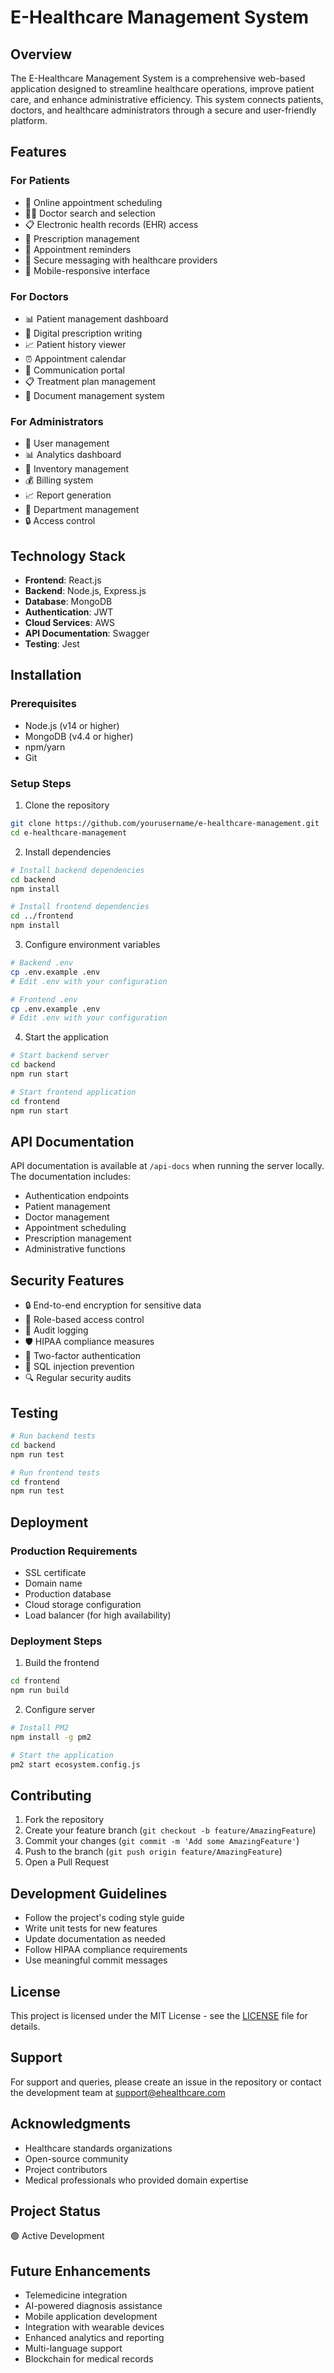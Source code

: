 # E-Healthcare Management System

## Overview
The E-Healthcare Management System is a comprehensive web-based application designed to streamline healthcare operations, improve patient care, and enhance administrative efficiency. This system connects patients, doctors, and healthcare administrators through a secure and user-friendly platform.

## Features

### For Patients
- 🏥 Online appointment scheduling
- 👨‍⚕️ Doctor search and selection
- 📋 Electronic health records (EHR) access
- 💊 Prescription management
- 📅 Appointment reminders
- 💬 Secure messaging with healthcare providers
- 📱 Mobile-responsive interface

### For Doctors
- 📊 Patient management dashboard
- 📝 Digital prescription writing
- 📈 Patient history viewer
- ⏰ Appointment calendar
- 📨 Communication portal
- 📋 Treatment plan management
- 📂 Document management system

### For Administrators
- 👥 User management
- 📊 Analytics dashboard
- 💉 Inventory management
- 💰 Billing system
- 📈 Report generation
- 🏥 Department management
- 🔒 Access control

## Technology Stack
- **Frontend**: React.js
- **Backend**: Node.js, Express.js
- **Database**: MongoDB
- **Authentication**: JWT
- **Cloud Services**: AWS
- **API Documentation**: Swagger
- **Testing**: Jest

## Installation

### Prerequisites
- Node.js (v14 or higher)
- MongoDB (v4.4 or higher)
- npm/yarn
- Git

### Setup Steps
1. Clone the repository
```bash
git clone https://github.com/yourusername/e-healthcare-management.git
cd e-healthcare-management
```

2. Install dependencies
```bash
# Install backend dependencies
cd backend
npm install

# Install frontend dependencies
cd ../frontend
npm install
```

3. Configure environment variables
```bash
# Backend .env
cp .env.example .env
# Edit .env with your configuration

# Frontend .env
cp .env.example .env
# Edit .env with your configuration
```

4. Start the application
```bash
# Start backend server
cd backend
npm run start

# Start frontend application
cd frontend
npm run start
```

## API Documentation
API documentation is available at `/api-docs` when running the server locally. The documentation includes:
- Authentication endpoints
- Patient management
- Doctor management
- Appointment scheduling
- Prescription management
- Administrative functions

## Security Features
- 🔒 End-to-end encryption for sensitive data
- 🔑 Role-based access control
- 📝 Audit logging
- 🛡️ HIPAA compliance measures
- 🔐 Two-factor authentication
- 🚫 SQL injection prevention
- 🔍 Regular security audits

## Testing
```bash
# Run backend tests
cd backend
npm run test

# Run frontend tests
cd frontend
npm run test
```

## Deployment
### Production Requirements
- SSL certificate
- Domain name
- Production database
- Cloud storage configuration
- Load balancer (for high availability)

### Deployment Steps
1. Build the frontend
```bash
cd frontend
npm run build
```

2. Configure server
```bash
# Install PM2
npm install -g pm2

# Start the application
pm2 start ecosystem.config.js
```

## Contributing
1. Fork the repository
2. Create your feature branch (`git checkout -b feature/AmazingFeature`)
3. Commit your changes (`git commit -m 'Add some AmazingFeature'`)
4. Push to the branch (`git push origin feature/AmazingFeature`)
5. Open a Pull Request

## Development Guidelines
- Follow the project's coding style guide
- Write unit tests for new features
- Update documentation as needed
- Follow HIPAA compliance requirements
- Use meaningful commit messages

## License
This project is licensed under the MIT License - see the [LICENSE](LICENSE) file for details.

## Support
For support and queries, please create an issue in the repository or contact the development team at support@ehealthcare.com

## Acknowledgments
- Healthcare standards organizations
- Open-source community
- Project contributors
- Medical professionals who provided domain expertise

## Project Status
🟢 Active Development

## Future Enhancements
- Telemedicine integration
- AI-powered diagnosis assistance
- Mobile application development
- Integration with wearable devices
- Enhanced analytics and reporting
- Multi-language support
- Blockchain for medical records

